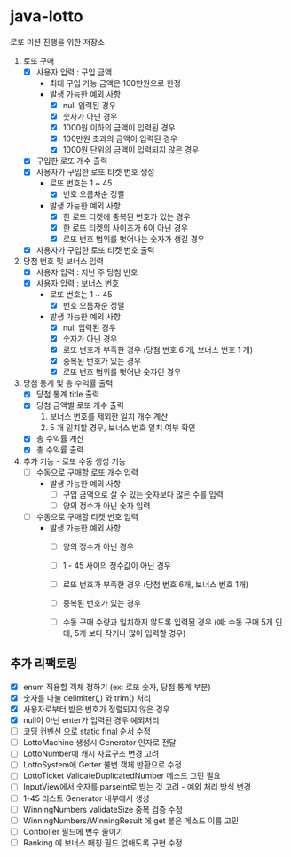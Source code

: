 # java-lotto

로또 미션 진행을 위한 저장소

1. 로또 구매
    - [x] 사용자 입력 : 구입 금액
        - 최대 구입 가능 금액은 100만원으로 한정
        - 발생 가능한 예외 사항
            - [x] null 입력된 경우
            - [x] 숫자가 아닌 경우
            - [x] 1000원 이하의 금액이 입력된 경우
            - [x] 100만원 초과의 금액이 입력된 경우
            - [x] 1000원 단위의 금액이 입력되지 않은 경우
    - [x] 구입한 로또 개수 출력
    - [x] 사용자가 구입한 로또 티켓 번호 생성
        - 로또 번호는 1 ~ 45
            - [x] 번호 오름차순 정렬
        - 발생 가능한 예외 사항
            - [x] 한 로또 티켓에 중복된 번호가 있는 경우
            - [x] 한 로또 티켓의 사이즈가 6이 아닌 경우
            - [x] 로또 번호 범위를 벗어나는 숫자가 생길 경우
    - [x] 사용자가 구입한 로또 티켓 번호 출력

2. 당첨 번호 및 보너스 입력
    - [x] 사용자 입력 : 지난 주 당첨 번호
    - [x] 사용자 입력 : 보너스 번호
        - 로또 번호는 1 ~ 45
            - [x] 번호 오름차순 정렬
        - 발생 가능한 예외 사항
            - [x] null 입력된 경우
            - [x] 숫자가 아닌 경우
            - [x] 로또 번호가 부족한 경우 (당첨 번호 6 개, 보너스 번호 1 개)
            - [x] 중복된 번호가 있는 경우
            - [x] 로또 번호 범위를 벗어난 숫자인 경우

3. 당첨 통계 및 총 수익률 출력
    - [x] 당첨 통계 title 출력
    - [x] 당첨 금액별 로또 개수 출력
        1. 보너스 번호를 제외한 일치 개수 계산
        2. 5 개 일치할 경우, 보너스 번호 일치 여부 확인
    - [x] 총 수익률 계산
    - [x] 총 수익률 출력

4. 추가 기능 - 로또 수동 생성 기능
    - [ ] 수동으로 구매할 로또 개수 입력
        - 발생 가능한 예외 사항
            - [ ] 구입 금액으로 살 수 있는 숫자보다 많은 수를 입력
            - [ ] 양의 정수가 아닌 숫자 입력 
    - [ ] 수동으로 구매할 티켓 번호 입력
        - 발생 가능한 예외 사항 
            - [ ] 양의 정수가 아닌 경우
            - [ ] 1 - 45 사이의 정수값이 아닌 경우
            - [ ] 로또 번호가 부족한 경우 (당첨 번호 6개, 보너스 번호 1개)
            - [ ] 중복된 번호가 있는 경우
            - [ ] 수동 구매 수량과 일치하지 않도록 입력된 경우 (예: 수동 구매 5개 인데, 5개 보다 작거나 많이 입력할 경우)
    

## 추가 리팩토링

- [x] enum 적용할 객체 정하기 (ex: 로또 숫자, 당첨 통계 부분)
- [x] 숫자를 나눌 delimiter(,) 와 trim() 처리
- [x] 사용자로부터 받은 번호가 정렬되지 않은 경우
- [x] null이 아닌 enter가 입력된 경우 예외처리
- [ ] 코딩 컨벤션 으로 static final 순서 수정
- [ ] LottoMachine 생성시 Generator 인자로 전달
- [ ] LottoNumber에 캐시 자료구조 변경 고려
- [ ] LottoSystem에 Getter 불변 객체 반환으로 수정
- [ ] LottoTicket ValidateDuplicatedNumber 메소드 고민 필요
- [ ] InputView에서 숫자를 parseInt로 받는 것 고려 - 예외 처리 방식 변경
- [ ] 1-45 리스트 Generator 내부에서 생성
- [ ] WinningNumbers validateSize 중복 검증 수정
- [ ] WinningNumbers/WinningResult 에 get 붙은 메소드 이름 고민
- [ ] Controller 필드에 변수 줄이기 
- [ ] Ranking 에 보너스 매칭 필드 없애도록 구현 수정 